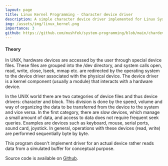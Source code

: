 ```yaml
---
layout: page
title: Linux Kernel Programming - Character device driver 
description: A simple character device driver implemented for Linux System Programming Lab project
img: /assets/img/linux_kernel.png
importance: 3
github: https://github.com/mushfek/system-programming/blob/main/chardev.c
---
```


#### Theory
In UNIX, hardware devices are accessed by the user through special device files. These files are grouped into the /dev directory, and system calls open, read, write, close, lseek, mmap etc. are redirected by the operating system to the device driver associated with the physical device. The device driver is a kernel component (usually a module) that interacts with a hardware device.

In the UNIX world there are two categories of device files and thus device drivers: character and block. This division is done by the speed, volume and way of organizing the data to be transferred from the device to the system and vice versa. In the first category, there are slow devices, which manage a small amount of data, and access to data does not require frequent seek queries. Examples are devices such as keyboard, mouse, serial ports, sound card, joystick. In general, operations with these devices (read, write) are performed sequentially byte by byte.

This program doesn't implement driver for an actual device rather reads data from a simulated buffer for conceptual purpose.

Source code is available on [Github](https://github.com/mushfek/system-programming/blob/main/chardev.c).